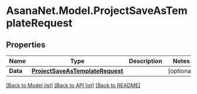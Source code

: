 # AsanaNet.Model.ProjectSaveAsTemplateRequest

## Properties

Name | Type | Description | Notes
------------ | ------------- | ------------- | -------------
**Data** | [**ProjectSaveAsTemplateRequest**](ProjectSaveAsTemplateRequest.md) |  | [optional] 

[[Back to Model list]](../README.md#documentation-for-models) [[Back to API list]](../README.md#documentation-for-api-endpoints) [[Back to README]](../README.md)

